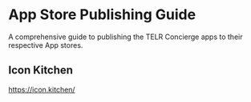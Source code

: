 # App Store Publishing Guide

A comprehensive guide to publishing the TELR Concierge apps to their respective App stores.

## Icon Kitchen

https://icon.kitchen/
